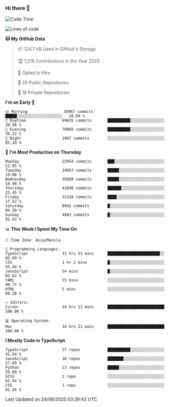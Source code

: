### Hi there 👋

<!--START_SECTION:waka-->
![Code Time](http://img.shields.io/badge/Code%20Time-2%2C034%20hrs%2041%20mins-blue)

![Lines of code](https://img.shields.io/badge/From%20Hello%20World%20I%27ve%20Written-68.3%20million%20lines%20of%20code-blue)

**🐱 My GitHub Data** 

> 📦 124.7 kB Used in GitHub's Storage 
 > 
> 🏆 1,218 Contributions in the Year 2025
 > 
> 💼 Opted to Hire
 > 
> 📜 25 Public Repositories 
 > 
> 🔑 18 Private Repositories 
 > 
**I'm an Early 🐤** 

```text
🌞 Morning                36967 commits       █████░░░░░░░░░░░░░░░░░░░░   20.69 % 
🌆 Daytime                69635 commits       ██████████░░░░░░░░░░░░░░░   38.98 % 
🌃 Evening                70068 commits       ██████████░░░░░░░░░░░░░░░   39.22 % 
🌙 Night                  1967 commits        ░░░░░░░░░░░░░░░░░░░░░░░░░   01.10 % 
```
📅 **I'm Most Productive on Thursday** 

```text
Monday                   22954 commits       ███░░░░░░░░░░░░░░░░░░░░░░   12.85 % 
Tuesday                  34053 commits       █████░░░░░░░░░░░░░░░░░░░░   19.06 % 
Wednesday                35689 commits       █████░░░░░░░░░░░░░░░░░░░░   19.98 % 
Thursday                 41898 commits       ██████░░░░░░░░░░░░░░░░░░░   23.45 % 
Friday                   31318 commits       ████░░░░░░░░░░░░░░░░░░░░░   17.53 % 
Saturday                 8042 commits        █░░░░░░░░░░░░░░░░░░░░░░░░   04.50 % 
Sunday                   4683 commits        █░░░░░░░░░░░░░░░░░░░░░░░░   02.62 % 
```


📊 **This Week I Spent My Time On** 

```text
🕑︎ Time Zone: Asia/Manila

💬 Programming Languages: 
TypeScript               31 hrs 51 mins      ███████████████████████░░   92.69 % 
CSS                      1 hr 2 mins         █░░░░░░░░░░░░░░░░░░░░░░░░   03.04 % 
JavaScript               54 mins             █░░░░░░░░░░░░░░░░░░░░░░░░   02.62 % 
YAML                     15 mins             ░░░░░░░░░░░░░░░░░░░░░░░░░   00.75 % 
HTML                     5 mins              ░░░░░░░░░░░░░░░░░░░░░░░░░   00.28 % 

🔥 Editors: 
Cursor                   34 hrs 21 mins      █████████████████████████   100.00 % 

💻 Operating System: 
Mac                      34 hrs 21 mins      █████████████████████████   100.00 % 
```

**I Mostly Code in TypeScript** 

```text
TypeScript               27 repos            ██████████░░░░░░░░░░░░░░░   41.54 % 
JavaScript               18 repos            ███████░░░░░░░░░░░░░░░░░░   27.69 % 
Python                   13 repos            █████░░░░░░░░░░░░░░░░░░░░   20.00 % 
SCSS                     1 repo              ░░░░░░░░░░░░░░░░░░░░░░░░░   01.54 % 
CSS                      1 repo              ░░░░░░░░░░░░░░░░░░░░░░░░░   01.54 % 
```




 Last Updated on 24/08/2025 03:39:42 UTC
<!--END_SECTION:waka-->
